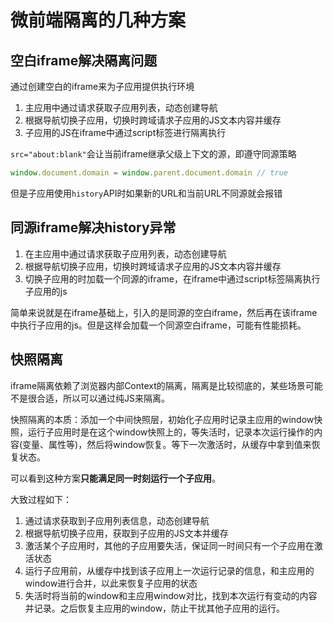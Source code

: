 # 微前端隔离的几种方案

## 空白iframe解决隔离问题

通过创建空白的iframe来为子应用提供执行环境

1. 主应用中通过请求获取子应用列表，动态创建导航
2. 根据导航切换子应用，切换时跨域请求子应用的JS文本内容并缓存
3. 子应用的JS在iframe中通过script标签进行隔离执行

`src="about:blank"`会让当前iframe继承父级上下文的源，即遵守同源策略

```js
window.document.domain = window.parent.document.domain // true
```
但是子应用使用`history`API时如果新的URL和当前URL不同源就会报错

## 同源iframe解决history异常

1. 在主应用中通过请求获取子应用列表，动态创建导航
2. 根据导航切换子应用，切换时跨域请求子应用的JS文本内容并缓存
3. 切换子应用的时加载一个同源的iframe，在iframe中通过script标签隔离执行子应用的js

简单来说就是在iframe基础上，引入的是同源的空白iframe，然后再在该iframe中执行子应用的js。但是这样会加载一个同源空白iframe，可能有性能损耗。

## 快照隔离

iframe隔离依赖了浏览器内部Context的隔离，隔离是比较彻底的，某些场景可能不是很合适，所以可以通过纯JS来隔离。

快照隔离的本质：添加一个中间快照层，初始化子应用时记录主应用的window快照，运行子应用时是在这个window快照上的，等失活时，记录本次运行操作的内容(变量、属性等)，然后将window恢复。等下一次激活时，从缓存中拿到值来恢复状态。

可以看到这种方案**只能满足同一时刻运行一个子应用**。

大致过程如下：
1. 通过请求获取到子应用列表信息，动态创建导航
2. 根据导航切换子应用，获取到子应用的JS文本并缓存
3. 激活某个子应用时，其他的子应用要失活，保证同一时间只有一个子应用在激活状态
4. 运行子应用前，从缓存中找到该子应用上一次运行记录的信息，和主应用的window进行合并，以此来恢复子应用的状态
5. 失活时将当前的window和主应用window对比，找到本次运行有变动的内容并记录。之后恢复主应用的window，防止干扰其他子应用的运行。


